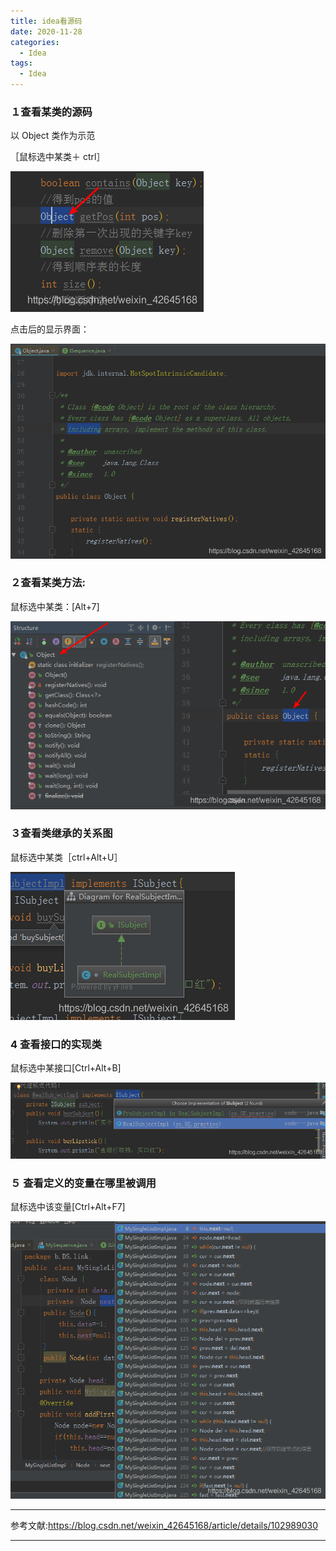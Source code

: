 ```yaml
---
title: idea看源码
date: 2020-11-28
categories:
  - Idea
tags:
  - Idea
---
```


### １查看某类的源码

以 Object 类作为示范

［鼠标选中某类＋ ctrl］

![img](./picture/20191109210612534.png)

点击后的显示界面：

![img](./picture/20191109210638916.png)

### ２查看某类方法:

鼠标选中某类：[Alt+7]

![img](./picture/20191109210850142.png)

### ３查看类继承的关系图

鼠标选中某类［ctrl+Alt+U］

![img](./picture/20191109211353664.png)

### 4 查看接口的实现类

鼠标选中某接口[Ctrl+Alt+B]

![img](./picture/20191109211701321.png)

### ５ 查看定义的变量在哪里被调用

鼠标选中该变量[Ctrl+Alt+F7]

![img](./picture/20191109211953828.png)

---

参考文献:https://blog.csdn.net/weixin_42645168/article/details/102989030

---
